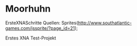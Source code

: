 # Moorhuhn
ErsteXNASchritte
Quellen:
Sprites(http://www.southatlantic-games.com/jssprite/?page_id=21);

Erstes XNA Test-Projekt
